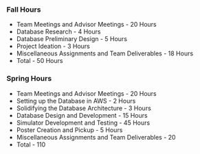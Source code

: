 ### Fall Hours
- Team Meetings and Advisor Meetings - 20 Hours
- Database Research - 4 Hours
- Database Preliminary Design - 5 Hours
- Project Ideation - 3 Hours
- Miscellaneous Assignments and Team Deliverables - 18 Hours
- Total - 50 Hours
### Spring Hours
- Team Meetings and Advisor Meetings - 20 Hours
- Setting up the Database in AWS - 2 Hours
- Solidifying the Database Architecture - 3 Hours
- Database Design and Development - 15 Hours
- Simulator Development and Testing - 45 Hours
- Poster Creation and Pickup - 5 Hours
- Miscellaneous Assignments and Team Deliverables - 20
- Total - 110